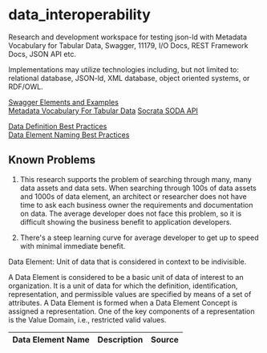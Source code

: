 # data_interoperability
Research and development workspace for testing json-ld with Metadata Vocabulary for Tabular Data, Swagger, 11179, I/O Docs, REST Framework Docs, JSON API  etc.  

Implementations may utilize technologies including, but not limited to: relational database, JSON-ld, XML database, object oriented systems, or RDF/OWL.

[Swagger Elements and Examples](swagger_elements.md)  
[Metadata Vocabulary For Tabular Data](tabular_data.md)
[Socrata SODA API](soda.md)

<a href="definition_best_practices.md">Data Definition Best Practices</a>  
<a href="data_element_best_practices.md">Data Element Naming Best Practices</a>  

## Known Problems
1. This research supports the problem of searching through many, many data assets and data sets.  When searching
through 100s of data assets and 1000s of data element, an architect or researcher does not have time to ask each business owner
the requirements and documentation on data.  The average
developer does not face this problem, so it is difficult showing the business benefit to application developers.

2. There's a steep learning curve for average developer to get up to speed with minimal immediate benefit.

Data Element: Unit of data that is considered in context to be indivisible.

A Data Element is considered to be a basic unit of data of interest to an organization. It is a unit of data for which the definition, identification, representation, and permissible values 
are specified by means of a set of attributes. A Data Element is formed when a Data Element Concept is assigned a representation. One of the key components of a representation is the Value Domain, i.e., restricted valid values.


<table>
  <thead>
    <tr>
      <th scope="col">Data Element Name</th>
      <th scope="col">Description</th>
      <th scope="col">Source</th>
    </tr>
  </thead>